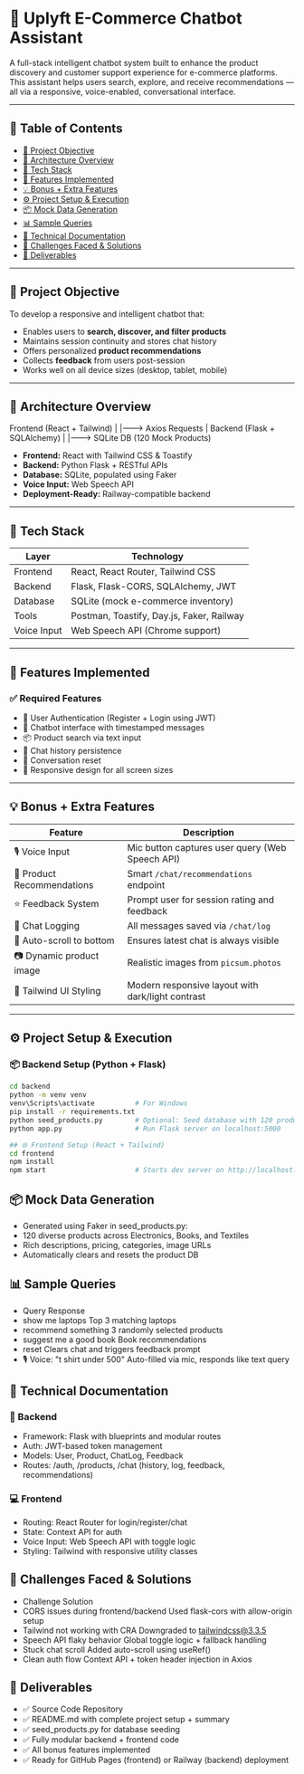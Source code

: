 # 🛒 Uplyft E-Commerce Chatbot Assistant

A full-stack intelligent chatbot system built to enhance the product discovery and customer support experience for e-commerce platforms. This assistant helps users search, explore, and receive recommendations — all via a responsive, voice-enabled, conversational interface.

---

## 📌 Table of Contents
- [🎯 Project Objective](#-project-objective)
- [📐 Architecture Overview](#-architecture-overview)
- [🧰 Tech Stack](#-tech-stack)
- [🚀 Features Implemented](#-features-implemented)
- [💡 Bonus + Extra Features](#-bonus--extra-features)
- [⚙️ Project Setup & Execution](#️-project-setup--execution)
- [📦 Mock Data Generation](#-mock-data-generation)
- [📊 Sample Queries](#-sample-queries)
- [📖 Technical Documentation](#-technical-documentation)
- [🧠 Challenges Faced & Solutions](#-challenges-faced--solutions)
- [🧾 Deliverables](#-deliverables)

---

## 🎯 Project Objective

To develop a responsive and intelligent chatbot that:
- Enables users to **search, discover, and filter products**
- Maintains session continuity and stores chat history
- Offers personalized **product recommendations**
- Collects **feedback** from users post-session
- Works well on all device sizes (desktop, tablet, mobile)

---

## 📐 Architecture Overview

Frontend (React + Tailwind)
|
|---> Axios Requests
|
Backend (Flask + SQLAlchemy)
|
|---> SQLite DB (120 Mock Products)


- **Frontend:** React with Tailwind CSS & Toastify  
- **Backend:** Python Flask + RESTful APIs  
- **Database:** SQLite, populated using Faker  
- **Voice Input:** Web Speech API  
- **Deployment-Ready:** Railway-compatible backend  

---

## 🧰 Tech Stack

| Layer       | Technology                               |
|-------------|-------------------------------------------|
| Frontend    | React, React Router, Tailwind CSS         |
| Backend     | Flask, Flask-CORS, SQLAlchemy, JWT        |
| Database    | SQLite (mock e-commerce inventory)        |
| Tools       | Postman, Toastify, Day.js, Faker, Railway |
| Voice Input | Web Speech API (Chrome support)           |

---

## 🚀 Features Implemented

### ✅ Required Features
- 🔐 User Authentication (Register + Login using JWT)
- 💬 Chatbot interface with timestamped messages
- 📦 Product search via text input
- 📝 Chat history persistence
- 🔄 Conversation reset
- 🎯 Responsive design for all screen sizes

---

## 💡 Bonus + Extra Features

| Feature                      | Description                                       |
|-----------------------------|---------------------------------------------------|
| 🎙️ Voice Input              | Mic button captures user query (Web Speech API)  |
| 🧠 Product Recommendations   | Smart `/chat/recommendations` endpoint           |
| ⭐ Feedback System           | Prompt user for session rating and feedback      |
| 🧾 Chat Logging              | All messages saved via `/chat/log`               |
| 📌 Auto-scroll to bottom     | Ensures latest chat is always visible            |
| 📷 Dynamic product image     | Realistic images from `picsum.photos`            |
| 🎨 Tailwind UI Styling       | Modern responsive layout with dark/light contrast|

---

## ⚙️ Project Setup & Execution

### 📦 Backend Setup (Python + Flask)

```bash
cd backend
python -m venv venv
venv\Scripts\activate          # For Windows
pip install -r requirements.txt
python seed_products.py        # Optional: Seed database with 120 products
python app.py                  # Run Flask server on localhost:5000

## 🌐 Frontend Setup (React + Tailwind)
cd frontend
npm install
npm start                      # Starts dev server on http://localhost:3000
```

## 📦 Mock Data Generation

- Generated using Faker in seed_products.py:
- 120 diverse products across Electronics, Books, and Textiles
- Rich descriptions, pricing, categories, image URLs
- Automatically clears and resets the product DB

## 📊 Sample Queries
- Query	Response
- show me laptops	Top 3 matching laptops
- recommend something	3 randomly selected products
- suggest me a good book	Book recommendations
- reset	Clears chat and triggers feedback prompt
- 🎙️ Voice: "t shirt under 500"	Auto-filled via mic, responds like text query

## 📖 Technical Documentation
### 🔧 Backend
- Framework: Flask with blueprints and modular routes
- Auth: JWT-based token management
- Models: User, Product, ChatLog, Feedback
- Routes: /auth, /products, /chat (history, log, feedback, recommendations)

### 💻 Frontend
- Routing: React Router for login/register/chat
- State: Context API for auth
- Voice Input: Web Speech API with toggle logic
- Styling: Tailwind with responsive utility classes

## 🧠 Challenges Faced & Solutions
- Challenge	Solution
- CORS issues during frontend/backend	Used flask-cors with allow-origin setup
- Tailwind not working with CRA	Downgraded to tailwindcss@3.3.5
- Speech API flaky behavior	Global toggle logic + fallback handling
- Stuck chat scroll	Added auto-scroll using useRef()
- Clean auth flow	Context API + token header injection in Axios

## 🧾 Deliverables
- ✅ Source Code Repository
- ✅ README.md with complete project setup + summary
- ✅ seed_products.py for database seeding
- ✅ Fully modular backend + frontend code
- ✅ All bonus features implemented
- ✅ Ready for GitHub Pages (frontend) or Railway (backend) deployment
